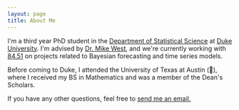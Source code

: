 ```yaml
---
layout: page
title: About Me
---
```


I'm a third year PhD student in the [Department of Statistical Science](http://stat.duke.edu/) at [Duke University](https://www.duke.edu/). I'm advised by [Dr. Mike West](http://www2.stat.duke.edu/~mw/), and we're currently working with [84.51](https://www.8451.com/) on projects related to Bayesian forecasting and time series models. 

Before coming to Duke, I attended the University of Texas at Austin (:metal:), where I received my BS in Mathematics and was a member of the Dean's Scholars. 

If you have any other questions, feel free to [send me an email.](mailto:lindsay.berry@duke.edu)
